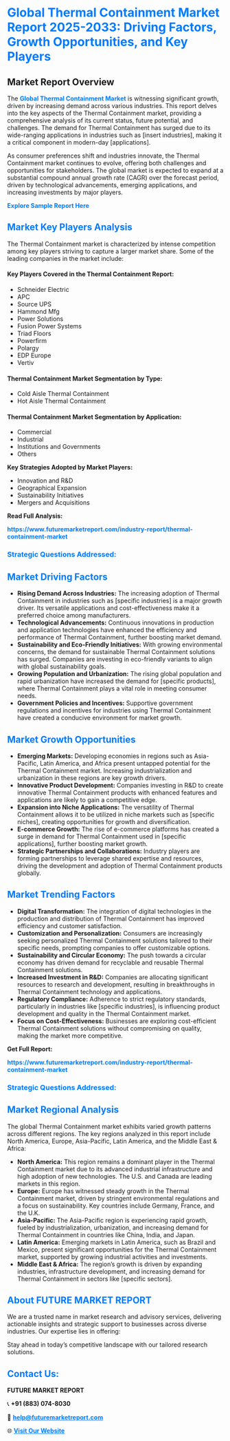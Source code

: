 <h1 style="color: #007BFF;">Global Thermal Containment Market Report 2025-2033: Driving Factors, Growth Opportunities, and Key Players</h1>

<section id="overview">
<h2>Market Report Overview</h2>
<p>The <a href="https://www.futuremarketreport.com/industry-report/thermal-containment-market" style="color: #007BFF; text-decoration: none;"><strong>Global Thermal Containment Market</strong></a> is witnessing significant growth, driven by increasing demand across various industries. This report delves into the key aspects of the Thermal Containment market, providing a comprehensive analysis of its current status, future potential, and challenges. The demand for Thermal Containment has surged due to its wide-ranging applications in industries such as [insert industries], making it a critical component in modern-day [applications].</p>
<p>As consumer preferences shift and industries innovate, the Thermal Containment market continues to evolve, offering both challenges and opportunities for stakeholders. The global market is expected to expand at a substantial compound annual growth rate (CAGR) over the forecast period, driven by technological advancements, emerging applications, and increasing investments by major players.</p>
</section>

<section id="overview">
<p><a href="https://www.futuremarketreport.com/request-sample/reportId=56005" style="color: #007BFF; text-decoration: none;"><strong>Explore Sample Report Here</strong></a></p>
</section>

<section id="key-players">
<h2 style="color: #007BFF;">Market Key Players Analysis</h2>
<p>The Thermal Containment market is characterized by intense competition among key players striving to capture a larger market share. Some of the leading companies in the market include:</p>
<h4>Key Players Covered in the Thermal Containment Report:</h4>
<ul><li>Schneider Electric</li><li>APC</li><li>Source UPS</li><li>Hammond Mfg</li><li>Power Solutions</li><li>Fusion Power Systems</li><li>Triad Floors</li><li>Powerfirm</li><li>Polargy</li><li>EDP Europe</li><li>Vertiv</li></ul>
<h4>Thermal Containment Market Segmentation by Type:</h4>
<ul><li>Cold Aisle Thermal Containment</li><li>Hot Aisle Thermal Containment</li></ul>

<h4>Thermal Containment Market Segmentation by Application:</h4>
<ul><li>Commercial</li><li>Industrial</li><li>Institutions and Governments</li><li>Others</li></ul>
<p><strong>Key Strategies Adopted by Market Players:</strong></p>
<ul>
<li>Innovation and R&D</li>
<li>Geographical Expansion</li>
<li>Sustainability Initiatives</li>
<li>Mergers and Acquisitions</li>
</ul>
</section>

<section>
<p><strong>Read Full Analysis: </strong></p><a href="https://www.futuremarketreport.com/industry-report/thermal-containment-market" style="color: #007BFF; text-decoration: none;"><strong>https://www.futuremarketreport.com/industry-report/thermal-containment-market</strong></a>
<h3 style="color: #007BFF;">Strategic Questions Addressed:</h3>
</section>

<section id="driving-factors">
<h2 style="color: #007BFF;">Market Driving Factors</h2>
<ul>
<li><strong>Rising Demand Across Industries:</strong> The increasing adoption of Thermal Containment in industries such as [specific industries] is a major growth driver. Its versatile applications and cost-effectiveness make it a preferred choice among manufacturers.</li>
<li><strong>Technological Advancements:</strong> Continuous innovations in production and application technologies have enhanced the efficiency and performance of Thermal Containment, further boosting market demand.</li>
<li><strong>Sustainability and Eco-Friendly Initiatives:</strong> With growing environmental concerns, the demand for sustainable Thermal Containment solutions has surged. Companies are investing in eco-friendly variants to align with global sustainability goals.</li>
<li><strong>Growing Population and Urbanization:</strong> The rising global population and rapid urbanization have increased the demand for [specific products], where Thermal Containment plays a vital role in meeting consumer needs.</li>
<li><strong>Government Policies and Incentives:</strong> Supportive government regulations and incentives for industries using Thermal Containment have created a conducive environment for market growth.</li>
</ul>
</section>

<section id="growth-opportunities">
<h2 style="color: #007BFF;">Market Growth Opportunities</h2>
<ul>
<li><strong>Emerging Markets:</strong> Developing economies in regions such as Asia-Pacific, Latin America, and Africa present untapped potential for the Thermal Containment market. Increasing industrialization and urbanization in these regions are key growth drivers.</li>
<li><strong>Innovative Product Development:</strong> Companies investing in R&D to create innovative Thermal Containment products with enhanced features and applications are likely to gain a competitive edge.</li>
<li><strong>Expansion into Niche Applications:</strong> The versatility of Thermal Containment allows it to be utilized in niche markets such as [specific niches], creating opportunities for growth and diversification.</li>
<li><strong>E-commerce Growth:</strong> The rise of e-commerce platforms has created a surge in demand for Thermal Containment used in [specific applications], further boosting market growth.</li>
<li><strong>Strategic Partnerships and Collaborations:</strong> Industry players are forming partnerships to leverage shared expertise and resources, driving the development and adoption of Thermal Containment products globally.</li>
</ul>
</section>

<section id="trending-factors">
<h2 style="color: #007BFF;">Market Trending Factors</h2>
<ul>
<li><strong>Digital Transformation:</strong> The integration of digital technologies in the production and distribution of Thermal Containment has improved efficiency and customer satisfaction.</li>
<li><strong>Customization and Personalization:</strong> Consumers are increasingly seeking personalized Thermal Containment solutions tailored to their specific needs, prompting companies to offer customizable options.</li>
<li><strong>Sustainability and Circular Economy:</strong> The push towards a circular economy has driven demand for recyclable and reusable Thermal Containment solutions.</li>
<li><strong>Increased Investment in R&D:</strong> Companies are allocating significant resources to research and development, resulting in breakthroughs in Thermal Containment technology and applications.</li>
<li><strong>Regulatory Compliance:</strong> Adherence to strict regulatory standards, particularly in industries like [specific industries], is influencing product development and quality in the Thermal Containment market.</li>
<li><strong>Focus on Cost-Effectiveness:</strong> Businesses are exploring cost-efficient Thermal Containment solutions without compromising on quality, making the market more competitive.</li>
</ul>
</section>

<section>
<p><strong>Get Full Report: </strong></p><a href="https://www.futuremarketreport.com/industry-report/thermal-containment-market" style="color: #007BFF; text-decoration: none;"><strong>https://www.futuremarketreport.com/industry-report/thermal-containment-market</strong></a>
<h3 style="color: #007BFF;">Strategic Questions Addressed:</h3>
</section>


<section id="regional-analysis">
<h2 style="color: #007BFF;">Market Regional Analysis</h2>
<p>The global Thermal Containment market exhibits varied growth patterns across different regions. The key regions analyzed in this report include North America, Europe, Asia-Pacific, Latin America, and the Middle East & Africa:</p>
<ul>
<li><strong>North America:</strong> This region remains a dominant player in the Thermal Containment market due to its advanced industrial infrastructure and high adoption of new technologies. The U.S. and Canada are leading markets in this region.</li>
<li><strong>Europe:</strong> Europe has witnessed steady growth in the Thermal Containment market, driven by stringent environmental regulations and a focus on sustainability. Key countries include Germany, France, and the U.K.</li>
<li><strong>Asia-Pacific:</strong> The Asia-Pacific region is experiencing rapid growth, fueled by industrialization, urbanization, and increasing demand for Thermal Containment in countries like China, India, and Japan.</li>
<li><strong>Latin America:</strong> Emerging markets in Latin America, such as Brazil and Mexico, present significant opportunities for the Thermal Containment market, supported by growing industrial activities and investments.</li>
<li><strong>Middle East & Africa:</strong> The region’s growth is driven by expanding industries, infrastructure development, and increasing demand for Thermal Containment in sectors like [specific sectors].</li>
</ul>
</section>

<footer>
<h2 style="color: #007BFF;">About FUTURE MARKET REPORT</h2>
<p>We are a trusted name in market research and advisory services, delivering actionable insights and strategic support to businesses across diverse industries. Our expertise lies in offering:</p>

<p>Stay ahead in today’s competitive landscape with our tailored research solutions.</p>

<h2 style="color: #007BFF;">Contact Us:</h2>
<p><strong>FUTURE MARKET REPORT</strong></p>
<p>📞 <strong>+91 (883) 074-8030</strong></p>
<p>📧 <strong><a href="mailto:help@futuremarketreport.com" style="color: #007BFF;">help@futuremarketreport.com</a></strong></p>
<p>🌐 <strong><a href="https://www.futuremarketreport.com/" style="color: #007BFF;">Visit Our Website</a></strong></p>
</footer>